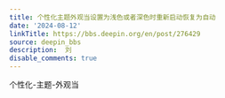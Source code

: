 ```yaml
---
title: 个性化主题外观当设置为浅色或者深色时重新启动恢复为自动
date: '2024-08-12'
linkTitle: https://bbs.deepin.org/en/post/276429
source: deepin_bbs
description:  刘 
disable_comments: true
---
```

个性化-主题-外观当
